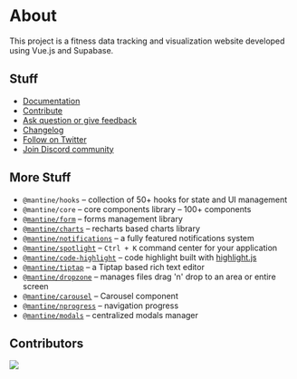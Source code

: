 # About

This project is a fitness data tracking and visualization website developed using Vue.js and Supabase.

## Stuff

-   [Documentation](https://mantine.dev/)
-   [Contribute](https://mantine.dev/contribute)
-   [Ask question or give feedback](https://github.com/mantinedev/mantine/discussions)
-   [Changelog](https://mantine.dev/changelog/all-releases)
-   [Follow on Twitter](https://twitter.com/mantinedev)
-   [Join Discord community](https://discord.gg/wbH82zuWMN)

## More Stuff

-   `@mantine/hooks` – collection of 50+ hooks for state and UI management
-   `@mantine/core` – core components library – 100+ components
-   [`@mantine/form`](https://mantine.dev/form/use-form) – forms management library
-   [`@mantine/charts`](https://mantine.dev/charts/getting-started/) – recharts based charts library
-   [`@mantine/notifications`](https://mantine.dev/x/notifications) – a fully featured notifications system
-   [`@mantine/spotlight`](https://mantine.dev/x/spotlight) – `Ctrl + K` command center for your application
-   [`@mantine/code-highlight`](https://mantine.dev/x/code-highlight/) – code highlight built with [highlight.js](https://highlightjs.org/)
-   [`@mantine/tiptap`](https://mantine.dev/x/tiptap) – a Tiptap based rich text editor
-   [`@mantine/dropzone`](https://mantine.dev/x/dropzone) – manages files drag 'n' drop to an area or entire screen
-   [`@mantine/carousel`](https://mantine.dev/x/carousel) – Carousel component
-   [`@mantine/nprogress`](https://mantine.dev/x/nprogress) – navigation progress
-   [`@mantine/modals`](https://mantine.dev/x/modals) – centralized modals manager

## Contributors

<a href="https://github.com/mantinedev/mantine/graphs/contributors">
  <img src="https://contrib.rocks/image?repo=mantinedev/mantine" />
</a>

